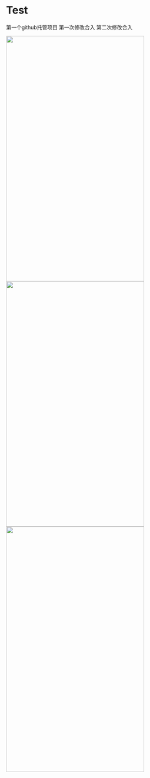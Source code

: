 # Test
第一个github托管项目
第一次修改合入
第二次修改合入

<img src="https://raw.githubusercontent.com/wangmingjob/weapp-weipiao/master/screenshots/01.png" width="375px" height="667px"/>

<img src="https://raw.githubusercontent.com/wangmingjob/weapp-weipiao/master/screenshots/02.png" width="375px" height="667px"/>

<img src="https://raw.githubusercontent.com/wangmingjob/weapp-weipiao/master/screenshots/03.png" width="375px" height="667px"/>